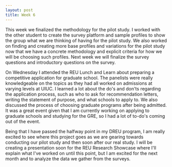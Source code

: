 ```yaml
---
layout: post
title: Week 6
---
```


This week we finalized the methodology for the pilot study. I worked with the other student to create the survey platform and sample profiles to show the group what we are thinking of having for the pilot study. We also worked on finding and creating more base profiles and variations for the pilot study now that we have a concrete methodology and explicit criteria for how we will be choosing such profiles. Next week we will finalize the survey questions and introductory questions on the survey.

On Wednesday I attended the REU Lunch and Learn about preparing a competitive application for graduate school. The panelists were really knowledgeable on the topics as they had all worked on admissions at varying levels at UIUC. I learned a lot about the do's and don'ts regarding the application process, such as who to ask for recommendation letters, writing the statement of purpose, and what schools to apply to. We also discussed the process of choosing graduate programs after being admitted. It was a great event given that I am currently working on applying to graduate schools and studying for the GRE, so I had a lot of to-do's coming out of the event.

Being that I have passed the halfway point in my DREU program, I am really excited to see where this project goes as we are gearing towards conducting our pilot study and then soon after our real study. I will be creating a presentation soon for the REU Research Showcase where I'll explain what I've worked on until this point, but I am excited for the next month and to analyze the data we gather from the surveys.
